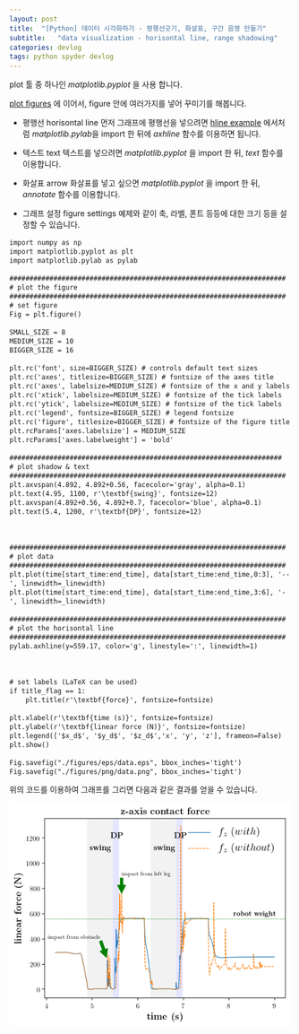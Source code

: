 ```yaml
---
layout: post
title:  "[Python] 데이터 시각화하기 - 평행선긋기, 화살표, 구간 음영 만들기"
subtitle:   "data visualization - horisontal line, range shadowing"
categories: devlog
tags: python spyder devlog
---
```


plot 툴 중 하나인 *matplotlib.pyplot* 을 사용 합니다. 

[plot figures][plot-figures] 에 이어서, figure 안에 여러가지를 넣어 꾸미기를 해봅니다. 

* 평행선 horisontal line 
먼저 그래프에 평행선을 넣으려면 [hline example][hline-example] 에서처럼 *matplotlib.pylab*을 import 한 뒤에 *axhline* 함수를 이용하면 됩니다.

* 텍스트 text
텍스트를 넣으려면 *matplotlib.pyplot* 을 import 한 뒤, *text* 함수를 이용합니다.

* 화살표 arrow
화살표를 넣고 싶으면 *matplotlib.pyplot* 을 import 한 뒤, *annotate* 함수를 이용합니다.

* 그래프 설정 figure settings
예제와 같이 축, 라벨, 폰트 등등에 대한 크기 등을 설정할 수 있습니다.

~~~
import numpy as np
import matplotlib.pyplot as plt
import matplotlib.pylab as pylab

#####################################################################
# plot the figure
#####################################################################
# set figure
Fig = plt.figure()

SMALL_SIZE = 8 
MEDIUM_SIZE = 10
BIGGER_SIZE = 16 

plt.rc('font', size=BIGGER_SIZE) # controls default text sizes 
plt.rc('axes', titlesize=BIGGER_SIZE) # fontsize of the axes title 
plt.rc('axes', labelsize=MEDIUM_SIZE) # fontsize of the x and y labels 
plt.rc('xtick', labelsize=MEDIUM_SIZE) # fontsize of the tick labels 
plt.rc('ytick', labelsize=MEDIUM_SIZE) # fontsize of the tick labels 
plt.rc('legend', fontsize=BIGGER_SIZE) # legend fontsize 
plt.rc('figure', titlesize=BIGGER_SIZE) # fontsize of the figure title
plt.rcParams['axes.labelsize'] = MEDIUM_SIZE
plt.rcParams['axes.labelweight'] = 'bold'

####################################################################
# plot shadow & text
#####################################################################
plt.axvspan(4.892, 4.892+0.56, facecolor='gray', alpha=0.1)
plt.text(4.95, 1100, r'\textbf{swing}', fontsize=12)
plt.axvspan(4.892+0.56, 4.892+0.7, facecolor='blue', alpha=0.1)
plt.text(5.4, 1200, r'\textbf{DP}', fontsize=12)



#####################################################################
# plot data
#####################################################################
plt.plot(time[start_time:end_time], data[start_time:end_time,0:3], '--', linewidth=_linewidth)
plt.plot(time[start_time:end_time], data[start_time:end_time,3:6], '-', linewidth=_linewidth)

#####################################################################
# plot the horisontal line
#####################################################################
pylab.axhline(y=559.17, color='g', linestyle=':', linewidth=1)



# set labels (LaTeX can be used)
if title_flag == 1:
    plt.title(r'\textbf{force}', fontsize=fontsize)

plt.xlabel(r'\textbf{time (s)}', fontsize=fontsize)
plt.ylabel(r'\textbf{linear force (N)}', fontsize=fontsize)
plt.legend(['$x_d$', '$y_d$', '$z_d$','x', 'y', 'z'], frameon=False)
plt.show()

Fig.savefig("./figures/eps/data.eps", bbox_inches='tight')
Fig.savefig("./figures/png/data.png", bbox_inches='tight')  

~~~


위의 코드를 이용하여 그래프를 그리면 다음과 같은 결과를 얻을 수 있습니다.

![](/assets/img/docs/2020-03/2020-03-02-example.PNG)







[plot-figures]: https://rian-jo.github.io/devlog/2020-03-03-[Python]-data-visualization-plot-function/

[hline-example]: https://financedata.github.io/posts/matplotlib_hline_and_vline.html